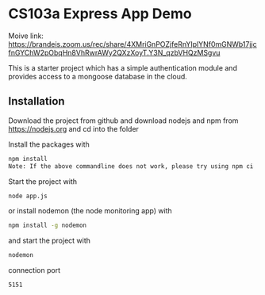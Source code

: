 # CS103a Express App Demo

Moive link: https://brandeis.zoom.us/rec/share/4XMriGnPOZjfeRnYIplYNf0mGNWb17jjcfnGYChW2pObqHn8VhRwrAWy2QXzXoyT.Y3N_qzbVHQzMSgvu

This is a starter project which has a simple authentication module 
and provides access to a mongoose database in the cloud.

## Installation
Download the project from github and download nodejs and npm from https://nodejs.org
and cd into the folder

Install the packages with
``` bash
npm install
Note: If the above commandline does not work, please try using npm ci
```
Start the project with
``` bash
node app.js
```
or install nodemon (the node monitoring app) with
``` bash
npm install -g nodemon
```
and start the project with
``` bash
nodemon
```
connection port 
``` bash
5151
```




